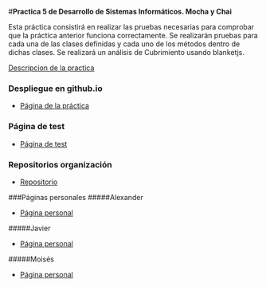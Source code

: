 #**Practica 5 de Desarrollo de Sistemas Informáticos. Mocha y Chai**

Esta práctica consistirá en realizar las pruebas necesarias para comprobar que la práctica anterior funciona correctamente.
Se realizarán pruebas para cada una de las clases definidas y cada uno de los métodos dentro de dichas clases.
Se realizará un análisis de Cubrimiento usando blanketjs.

[Descripcion de la practica](https://campusvirtual.ull.es/1516/mod/page/view.php?id=182938)

### Despliegue en github.io

* [Página de la práctica](http://ull-esit-gradoii-dsi.github.io/mocha-y-chai-alex-javi-moi/)

### Página de test

* [Página de test](http://ull-esit-gradoii-dsi.github.io/mocha-y-chai-alex-javi-moi/tests/)

### Repositorios organización
* [Repositorio](https://github.com/ULL-ESIT-GRADOII-DSI/mocha-y-chai-alex-javi-moi)

###Páginas personales
#####Alexander
* [Página personal](http://alu0100767421.github.io/)

#####Javier
* [Página personal](http://alu0100505009.github.io/)

#####Moisés
* [Página personal](http://alu0100782851.github.io/)
